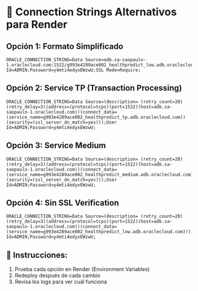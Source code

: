 # 🔗 Connection Strings Alternativos para Render

## Opción 1: Formato Simplificado
```
ORACLE_CONNECTION_STRING=Data Source=adb.sa-saopaulo-1.oraclecloud.com:1522/g993e4289ace002_healthpredict_low.adb.oraclecloud.com;User Id=ADMIN;Password=y4mti4edyxEWzwU;SSL Mode=Require;
```

## Opción 2: Service TP (Transaction Processing)
```
ORACLE_CONNECTION_STRING=Data Source=(description= (retry_count=20)(retry_delay=3)(address=(protocol=tcps)(port=1522)(host=adb.sa-saopaulo-1.oraclecloud.com))(connect_data=(service_name=g993e4289ace002_healthpredict_tp.adb.oraclecloud.com))(security=(ssl_server_dn_match=yes)));User Id=ADMIN;Password=y4mti4edyxEWzwU;
```

## Opción 3: Service Medium
```
ORACLE_CONNECTION_STRING=Data Source=(description= (retry_count=20)(retry_delay=3)(address=(protocol=tcps)(port=1522)(host=adb.sa-saopaulo-1.oraclecloud.com))(connect_data=(service_name=g993e4289ace002_healthpredict_medium.adb.oraclecloud.com))(security=(ssl_server_dn_match=yes)));User Id=ADMIN;Password=y4mti4edyxEWzwU;
```

## Opción 4: Sin SSL Verification
```
ORACLE_CONNECTION_STRING=Data Source=(description= (retry_count=20)(retry_delay=3)(address=(protocol=tcps)(port=1522)(host=adb.sa-saopaulo-1.oraclecloud.com))(connect_data=(service_name=g993e4289ace002_healthpredict_low.adb.oraclecloud.com)));User Id=ADMIN;Password=y4mti4edyxEWzwU;
```

## 🚀 Instrucciones:
1. Prueba cada opción en Render (Environment Variables)
2. Redeploy después de cada cambio
3. Revisa los logs para ver cuál funciona 